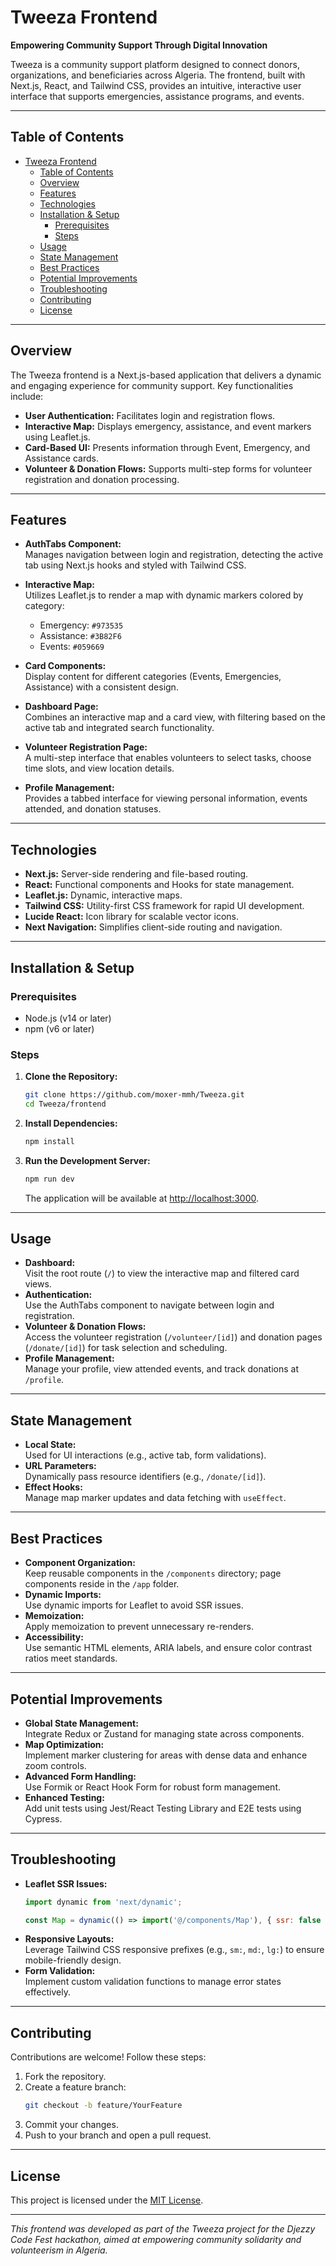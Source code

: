 # Tweeza Frontend

**Empowering Community Support Through Digital Innovation**

Tweeza is a community support platform designed to connect donors, organizations, and beneficiaries across Algeria. The frontend, built with Next.js, React, and Tailwind CSS, provides an intuitive, interactive user interface that supports emergencies, assistance programs, and events.

---

## Table of Contents

- [Tweeza Frontend](#tweeza-frontend)
  - [Table of Contents](#table-of-contents)
  - [Overview](#overview)
  - [Features](#features)
  - [Technologies](#technologies)
  - [Installation \& Setup](#installation--setup)
    - [Prerequisites](#prerequisites)
    - [Steps](#steps)
  - [Usage](#usage)
  - [State Management](#state-management)
  - [Best Practices](#best-practices)
  - [Potential Improvements](#potential-improvements)
  - [Troubleshooting](#troubleshooting)
  - [Contributing](#contributing)
  - [License](#license)

---

## Overview

The Tweeza frontend is a Next.js-based application that delivers a dynamic and engaging experience for community support. Key functionalities include:

- **User Authentication:** Facilitates login and registration flows.
- **Interactive Map:** Displays emergency, assistance, and event markers using Leaflet.js.
- **Card-Based UI:** Presents information through Event, Emergency, and Assistance cards.
- **Volunteer & Donation Flows:** Supports multi-step forms for volunteer registration and donation processing.

---

## Features

- **AuthTabs Component:**  
  Manages navigation between login and registration, detecting the active tab using Next.js hooks and styled with Tailwind CSS.

- **Interactive Map:**  
  Utilizes Leaflet.js to render a map with dynamic markers colored by category:  
  - Emergency: `#973535`  
  - Assistance: `#3B82F6`  
  - Events: `#059669`

- **Card Components:**  
  Display content for different categories (Events, Emergencies, Assistance) with a consistent design.

- **Dashboard Page:**  
  Combines an interactive map and a card view, with filtering based on the active tab and integrated search functionality.

- **Volunteer Registration Page:**  
  A multi-step interface that enables volunteers to select tasks, choose time slots, and view location details.

- **Profile Management:**  
  Provides a tabbed interface for viewing personal information, events attended, and donation statuses.

---

## Technologies

- **Next.js:** Server-side rendering and file-based routing.
- **React:** Functional components and Hooks for state management.
- **Leaflet.js:** Dynamic, interactive maps.
- **Tailwind CSS:** Utility-first CSS framework for rapid UI development.
- **Lucide React:** Icon library for scalable vector icons.
- **Next Navigation:** Simplifies client-side routing and navigation.

---

## Installation & Setup

### Prerequisites

- Node.js (v14 or later)
- npm (v6 or later)

### Steps

1. **Clone the Repository:**
   ```bash
   git clone https://github.com/moxer-mmh/Tweeza.git
   cd Tweeza/frontend
   ```

2. **Install Dependencies:**
   ```bash
   npm install
   ```

3. **Run the Development Server:**
   ```bash
   npm run dev
   ```
   The application will be available at [http://localhost:3000](http://localhost:3000).

---

## Usage

- **Dashboard:**  
  Visit the root route (`/`) to view the interactive map and filtered card views.
- **Authentication:**  
  Use the AuthTabs component to navigate between login and registration.
- **Volunteer & Donation Flows:**  
  Access the volunteer registration (`/volunteer/[id]`) and donation pages (`/donate/[id]`) for task selection and scheduling.
- **Profile Management:**  
  Manage your profile, view attended events, and track donations at `/profile`.

---

## State Management

- **Local State:**  
  Used for UI interactions (e.g., active tab, form validations).
- **URL Parameters:**  
  Dynamically pass resource identifiers (e.g., `/donate/[id]`).
- **Effect Hooks:**  
  Manage map marker updates and data fetching with `useEffect`.

---

## Best Practices

- **Component Organization:**  
  Keep reusable components in the `/components` directory; page components reside in the `/app` folder.
- **Dynamic Imports:**  
  Use dynamic imports for Leaflet to avoid SSR issues.
- **Memoization:**  
  Apply memoization to prevent unnecessary re-renders.
- **Accessibility:**  
  Use semantic HTML elements, ARIA labels, and ensure color contrast ratios meet standards.

---

## Potential Improvements

- **Global State Management:**  
  Integrate Redux or Zustand for managing state across components.
- **Map Optimization:**  
  Implement marker clustering for areas with dense data and enhance zoom controls.
- **Advanced Form Handling:**  
  Use Formik or React Hook Form for robust form management.
- **Enhanced Testing:**  
  Add unit tests using Jest/React Testing Library and E2E tests using Cypress.

---

## Troubleshooting

- **Leaflet SSR Issues:**
  ```jsx
  import dynamic from 'next/dynamic';

  const Map = dynamic(() => import('@/components/Map'), { ssr: false });
  ```
- **Responsive Layouts:**  
  Leverage Tailwind CSS responsive prefixes (e.g., `sm:`, `md:`, `lg:`) to ensure mobile-friendly design.
- **Form Validation:**  
  Implement custom validation functions to manage error states effectively.

---

## Contributing

Contributions are welcome! Follow these steps:

1. Fork the repository.
2. Create a feature branch:
   ```bash
   git checkout -b feature/YourFeature
   ```
3. Commit your changes.
4. Push to your branch and open a pull request.

---

## License

This project is licensed under the [MIT License](LICENSE).

---

*This frontend was developed as part of the Tweeza project for the Djezzy Code Fest hackathon, aimed at empowering community solidarity and volunteerism in Algeria.*